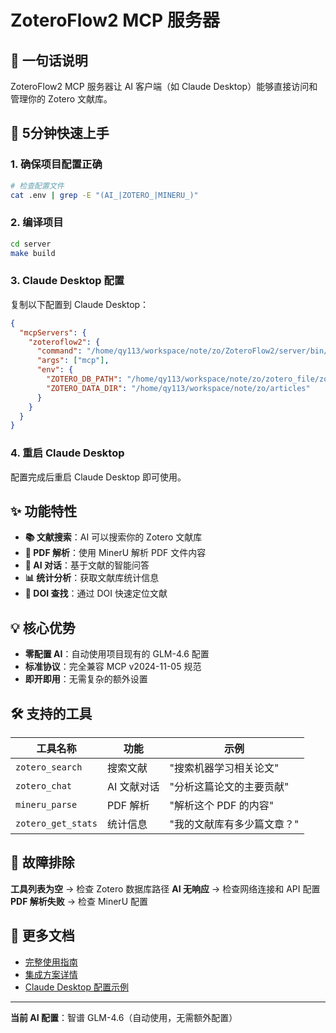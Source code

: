 # ZoteroFlow2 MCP 服务器

## 🎯 一句话说明

ZoteroFlow2 MCP 服务器让 AI 客户端（如 Claude Desktop）能够直接访问和管理你的 Zotero 文献库。

## 🚀 5分钟快速上手

### 1. 确保项目配置正确
```bash
# 检查配置文件
cat .env | grep -E "(AI_|ZOTERO_|MINERU_)"
```

### 2. 编译项目
```bash
cd server
make build
```

### 3. Claude Desktop 配置
复制以下配置到 Claude Desktop：

```json
{
  "mcpServers": {
    "zoteroflow2": {
      "command": "/home/qy113/workspace/note/zo/ZoteroFlow2/server/bin/zoteroflow2",
      "args": ["mcp"],
      "env": {
        "ZOTERO_DB_PATH": "/home/qy113/workspace/note/zo/zotero_file/zotero.sqlite",
        "ZOTERO_DATA_DIR": "/home/qy113/workspace/note/zo/articles"
      }
    }
  }
}
```

### 4. 重启 Claude Desktop
配置完成后重启 Claude Desktop 即可使用。

## ✨ 功能特性

- **📚 文献搜索**：AI 可以搜索你的 Zotero 文献库
- **📄 PDF 解析**：使用 MinerU 解析 PDF 文件内容
- **🤖 AI 对话**：基于文献的智能问答
- **📊 统计分析**：获取文献库统计信息
- **🔗 DOI 查找**：通过 DOI 快速定位文献

## 💡 核心优势

- **零配置 AI**：自动使用项目现有的 GLM-4.6 配置
- **标准协议**：完全兼容 MCP v2024-11-05 规范
- **即开即用**：无需复杂的额外设置

## 🛠️ 支持的工具

| 工具名称 | 功能 | 示例 |
|---------|------|------|
| `zotero_search` | 搜索文献 | "搜索机器学习相关论文" |
| `zotero_chat` | AI 文献对话 | "分析这篇论文的主要贡献" |
| `mineru_parse` | PDF 解析 | "解析这个 PDF 的内容" |
| `zotero_get_stats` | 统计信息 | "我的文献库有多少篇文章？" |

## 🔧 故障排除

**工具列表为空** → 检查 Zotero 数据库路径
**AI 无响应** → 检查网络连接和 API 配置
**PDF 解析失败** → 检查 MinerU 配置

## 📖 更多文档

- [完整使用指南](mcp-usage-guide.md)
- [集成方案详情](mcp-integration-plan.md)
- [Claude Desktop 配置示例](claude-desktop-config.json)

---
**当前 AI 配置**：智谱 GLM-4.6（自动使用，无需额外配置）
